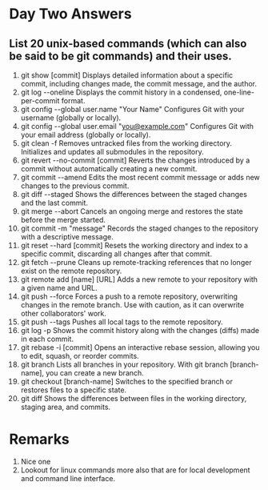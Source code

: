 # Day Two Answers 
## List 20 unix-based commands (which can also be said to be git commands) and their uses. 

1. git show [commit]
Displays detailed information about a specific commit, including changes made, the commit message, and the author.
2. git log --oneline
Displays the commit history in a condensed, one-line-per-commit format.
3. git config --global user.name "Your Name"
Configures Git with your username (globally or locally).
4. git config --global user.email "you@example.com"
Configures Git with your email address (globally or locally).
5. git clean -f
Removes untracked files from the working directory.
Initializes and updates all submodules in the repository.
6. git revert --no-commit [commit]
Reverts the changes introduced by a commit without automatically creating a new commit.
7. git commit --amend
Edits the most recent commit message or adds new changes to the previous commit.
8. git diff --staged
Shows the differences between the staged changes and the last commit.
9. git merge --abort
Cancels an ongoing merge and restores the state before the merge started.
10. git commit -m "message"
Records the staged changes to the repository with a descriptive message.
11. git reset --hard [commit]
Resets the working directory and index to a specific commit, discarding all changes after that commit.
12. git fetch --prune
Cleans up remote-tracking references that no longer exist on the remote repository.
13. git remote add [name] [URL]
Adds a new remote to your repository with a given name and URL.
14. git push --force
Forces a push to a remote repository, overwriting changes in the remote branch. Use with caution, as it can overwrite other collaborators' work.
15. git push --tags
Pushes all local tags to the remote repository.
16. git log -p
Shows the commit history along with the changes (diffs) made in each commit.
17. git rebase -i [commit]
Opens an interactive rebase session, allowing you to edit, squash, or reorder commits.
18. git branch
Lists all branches in your repository. With git branch [branch-name], you can create a new branch.
19. git checkout [branch-name]
Switches to the specified branch or restores files to a specific state.
20. git diff
Shows the differences between files in the working directory, staging area, and commits.


# Remarks
1. Nice one
2. Lookout for linux commands more also that are for local development and command line interface.
